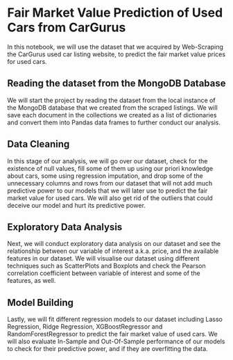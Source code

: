 # Fair Market Value Prediction of Used Cars from CarGurus

In this notebook, we will use the dataset that we acquired by Web-Scraping the CarGurus used car listing website, to predict the fair market value prices for used cars. 

## Reading the dataset from the MongoDB Database 

We will start the project by reading the dataset from the local instance of the MongoDB database that we created from the scraped listings. We will save each document in the collections we created as a list of dictionaries and convert them into Pandas data frames to further conduct our analysis.

## Data Cleaning 

In this stage of our analysis, we will go over our dataset, check for the existence of null values, fill some of them up using our priori knowledge about cars, some using regression imputation, and drop some of the unnecessary columns and rows from our dataset that will not add much predictive power to our models that we will later use to predict the fair market value for used cars. We will also get rid of the outliers that could deceive our model and hurt its predictive power. 

## Exploratory Data Analysis 

Next, we will conduct exploratory data analysis on our dataset and see the relationship between our variable of interest a.k.a. price, and the available features in our dataset. We will visualise our dataset using different techniques such as ScatterPlots and Boxplots and check the Pearson correlation coefficient between variable of interest and some of the features, as well. 

## Model Building
Lastly, we will fit different regression models to our dataset including Lasso Regression, Ridge Regression, XGBoostRegressor and RandomForestRegressor to predict the fair market value of used cars. We will also evaluate In-Sample and Out-Of-Sample performance of our models to check for their predictive power, and if they are overfitting the data. 

